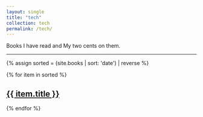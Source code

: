 ```yaml
---
layout: single
title: "tech"
collection: tech
permalink: /tech/
---
```


Books I have read and My two cents on them.

---

{% assign sorted = (site.books | sort: 'date') | reverse %}

<div class = "posts__scribbles">
{% for item in sorted %}
<div class="list__item">
  <article class="archive__item" itemscope="" itemtype="https://schema.org/CreativeWork">
    <h2 class="archive__item-title" itemprop="headline">
        <a href="{{ item.url }}" rel="permalink">{{ item.title }}</a>
    </h2>
    </article>
</div>
  {% endfor %}
</div>
